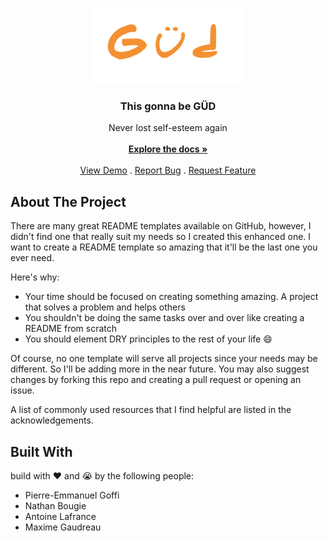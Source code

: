 <br/>
<p align="center">
  <a href="https://github.com/nath1416/hackathon2023">
    <img src="images/logo.png" alt="Logo" width="240" height="120">
  </a>

  <h3 align="center">This gonna be GÜD</h3>

  <p align="center">
    Never lost self-esteem again
    <br/>
    <br/>
    <a href="https://github.com/nath1416/hackathon2023"><strong>Explore the docs »</strong></a>
    <br/>
    <br/>
    <a href="https://github.com/nath1416/hackathon2023">View Demo</a>
    .
    <a href="https://github.com/nath1416/hackathon2023/issues">Report Bug</a>
    .
    <a href="https://github.com/nath1416/hackathon2023/issues">Request Feature</a>
  </p>
</p>


## About The Project

There are many great README templates available on GitHub, however, I didn't find one that really suit my needs so I created this enhanced one. I want to create a README template so amazing that it'll be the last one you ever need.

Here's why:

- Your time should be focused on creating something amazing. A project that solves a problem and helps others
- You shouldn't be doing the same tasks over and over like creating a README from scratch
- You should element DRY principles to the rest of your life :smile:

Of course, no one template will serve all projects since your needs may be different. So I'll be adding more in the near future. You may also suggest changes by forking this repo and creating a pull request or opening an issue.

A list of commonly used resources that I find helpful are listed in the acknowledgements.

## Built With

build with ❤️ and 😭 by the following people:

- Pierre-Emmanuel Goffi
- Nathan Bougie
- Antoine Lafrance
- Maxime Gaudreau

